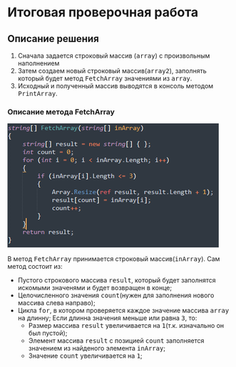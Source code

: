 # Итоговая проверочная работа
## Описание решения
1. Сначала задается строковый массив (<kbd>array</kbd>) с произвольным наполнением
2. Затем создаем новый строковый массив(<kbd>array2</kbd>), заполнять который будет метод <kbd>FetchArray</kbd> значениями из <kbd>array</kbd>.
3. Исходный и полученный массив выводятся в консоль методом <kbd>PrintArray</kbd>.
### Описание метода FetchArray
<kbd>
    <img src="Material/182454.png" />
</kbd>

В метод <kbd>FetchArray</kbd> принимается строковый массив(<kbd>inArray</kbd>). Сам метод состоит из:
- Пустого строкового массива <kbd>result</kbd>, который будет заполнятся искомыми значенями и будет возвращен в конце;
- Целочисленного значения <kbd>count</kbd>(нужен для заполнения нового массива слева направо);
- Цикла <kbd>for</kbd>, в котором проверяется каждое значение массива <kbd>array</kbd> на длинну; Если длинна значения меньше или равна <kbd>3</kbd>, то:
    * Размер массива <kbd>result</kbd> увеличивается на <kbd>1</kbd>(т.к. изначально он был пустой);
    * Элемент массива <kbd>result</kbd> с позицией <kbd>count</kbd> заполняется значением из найденого элемента <kbd>inArray</kbd>;
    * Значение <kbd>count</kbd> увеличивается на <kbd>1</kbd>;
